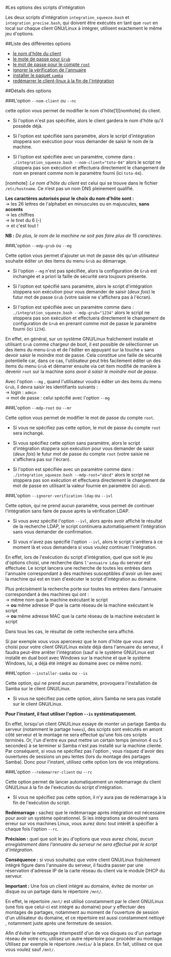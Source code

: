 #Les options des scripts d'intégration

Les deux scripts d'intégration `integration_squeeze.bash` et `integration_precise.bash`, qui doivent être exécutés en tant que `root` en local sur chaque client GNU/Linux à intégrer, utilisent exactement le même jeu d'options.

##Liste des différentes options
* [le nom d'hôte du client](https://github.com/flaf/se3-clients-linux/blob/master/doc/options_scripts.md#loption---nom-client-ou---nc)
* [le mote de passe pour `Grub`](https://github.com/flaf/se3-clients-linux/blob/master/doc/options_scripts.md#loption---mdp-grub-ou---mg)
* [le mot de passe pour le compte `root`](https://github.com/flaf/se3-clients-linux/blob/master/doc/options_scripts.md#loption---mdp-root-ou---mr)
* [ignorer la vérification de l'annuaire](https://github.com/flaf/se3-clients-linux/blob/master/doc/options_scripts.md#loption---ignorer-verification-ldap-ou---ivl)
* [installer le paquet `samba`](https://github.com/flaf/se3-clients-linux/blob/master/doc/options_scripts.md#loption---installer-samba-ou---is)
* [redémarrer le client-linux à la fin de l'intégration](https://github.com/flaf/se3-clients-linux/blob/master/doc/options_scripts.md#loption---redemarrer-client-ou---rc)


##Détails des options

###L'option `--nom-client` ou `--nc`

cette option vous permet de modifier le nom d'hôte[1][nomhote] du client.

* Si l'option n'est pas spécifiée, alors le client gardera le nom d'hôte qu'il possède déjà.

* Si l'option est spécifiée sans paramètre, alors le script d'intégration stoppera son exécution pour vous demander de saisir le nom de la machine.

* Si l'option est spécifiée avec un paramètre, comme dans : `./integration_squeeze.bash --nom-client="toto-04"` alors le script ne stoppera pas son exécution et effectuera directement le changement de nom en prenant comme nom le paramètre fourni (ici `toto-04`).

[nomhote]: *Le nom d'hôte du client* est celui qui se trouve dans le fichier `/etc/hostname`. Ce n’est pas un nom DNS pleinement qualifié.

**Les caractères autorisés pour le choix du nom d'hôte sont :**  
  → les 26 lettres de l'alphabet en minuscules ou en majuscules, **sans accents**  
  → les chiffres  
  → le tiret du 6 (-)  
  → et c'est tout !  

**NB :** *De plus, le nom de la machine ne soit pas faire plus de 15 caractères*.


###L'option `--mdp-grub` ou `--mg`

Cette option vous permet d'ajouter un mot de passe dès qu'un utilisateur souhaite éditer un des items du menu `Grub` au démarrage.

* Si l'option `--mg` n'est pas spécifiée, alors la configuration de `Grub` est inchangée et a priori la faille de sécurité sera toujours présente.

* Si l'option est spécifié sans paramètre, alors le script d'intégration stoppera son exécution pour vous demander de saisir (*deux fois*) le futur mot de passe `Grub` (votre saisie ne s'affichera pas à l'écran).

* Si l'option est spécifiée avec un paramètre comme dans : `./integration_squeeze.bash --mdp-grub="1234"` alors le script ne stoppera pas son exécution et effectuera directement le changement de configuration de `Grub` en prenant comme mot de passe le paramètre fourni (ici `1234`).

En effet, en général, sur un système GNU/Linux fraîchement installé et utilisant `Grub` comme chargeur de boot, il est possible de sélectionner un des items du menu `Grub` et de l'éditer en appuyant sur la touche `e` sans devoir saisir le moindre mot de passe. Cela constitue une faille de sécurité potentielle car, dans ce cas, l'utilisateur peut très facilement éditer un des items du menu `Grub` et démarrer ensuite via cet item modifié de manière à devenir `root` sur la machine *sans avoir à saisir le moindre mot de passe*.

Avec l'option `--mg` , quand l'utilisateur voudra éditer un des items du menu `Grub`, il devra saisir les identifiants suivants :  
  → login : `admin`  
  → mot de passe : celui spécifié avec l'option `--mg`  


###L'option `--mdp-root` ou `--mr`

Cette option vous permet de modifier le mot de passe du compte `root`.

* Si vous ne spécifiez pas cette option, le mot de passe du compte `root` sera inchangé. 

* Si vous spécifiez cette option sans paramètre, alors le script d'intégration stoppera son exécution pour vous demander de saisir (*deux fois*) le futur mot de passe du compte `root` (votre saisie ne s'affichera pas sur l'écran).

* Si l'option est spécifiée avec un paramètre comme dans : `./integration_squeeze.bash --mdp-root="abcd"` alors le script ne stoppera pas son exécution et effectuera directement le changement de mot de passe en utilisant la valeur fournie en paramètre (ici `abcd`).


###L'option `--ignorer-verification-ldap` ou `--ivl`

Cette option, qui ne prend aucun paramètre, vous permet de continuer l'intégration sans faire de pause après la vérification LDAP.

* Si vous avez spécifié l'option `--ivl`, alors après avoir affiché le résultat de la recherche LDAP, le script continuera automatiquement l'intégration sans vous demander de confirmation.

* Si vous n'avez pas spécifié l'option `--ivl`, alors le script s'arrêtera à ce moment là et vous demandera si vous voulez continuer l'intégration.
    
En effet, lors de l'exécution du script d'intégration, quel que soit le jeu d'options choisi, une recherche dans `l'annuaire Ldap` du serveur est effectuée. Le script lancera une recherche de toutes les entrées dans l'annuaire correspondant à des machines susceptibles d'avoir un lien avec la machine qui est en train d'exécuter le script d'intégration au domaine.

Plus précisément la recherche porte sur toutes les entrées dans l'annuaire correspondant à des machines qui ont :  
  → même nom que la machine exécutant le script  
  → **ou** même adresse IP que la carte réseau de la machine exécutant le script  
  → **ou** même adresse MAC que la carte réseau de la machine exécutant le script  

Dans tous les cas, le résultat de cette recherche sera affiché.

Si par exemple vous vous apercevez que le nom d'hôte que vous avez choisi pour votre client GNU/Linux existe déjà dans l'annuaire du serveur, il faudra peut-être arrêter l'intégration (sauf si le système GNU/Linux est installé en dual boot avec Windows sur la machine et que le système Windows, lui, a déjà été intégré au domaine avec ce même nom).


###L'option `--installer-samba` ou `--is`

Cette option, qui ne prend aucun paramètre, provoquera l'installation de Samba sur le client GNU/Linux.

* Si vous ne spécifiez pas cette option, alors Samba ne sera pas installé sur le client GNU/Linux.

**Pour l'instant, il faut utiliser l'option `--is` systématiquement.**

En effet, lorsqu'un client GNU/Linux essaye de monter un partage Samba du serveur (notamment le partage `homes`), des scripts sont exécutés en amont côté serveur et le montage ne sera effectué qu'une fois ces scripts terminés. Or, l'un d'entre eux peut mettre un certain temps (environ 4 ou 5 secondes) à se terminer si Samba n'est pas installé sur la machine cliente. Par conséquent, si vous ne spécifiez pas l'option , vous risquez d'avoir des ouvertures de sessions un peu lentes (lors du montage des partages Samba). Donc pour l'instant, utilisez cette option lors de vos intégrations.


###L'option `--redemarrer-client` ou `--rc`

Cette option permet de lancer automatiquement un redémarrage du client GNU/Linux à la fin de l'exécution du script d'intégration.

* Si vous ne spécifiez pas cette option, il n'y aura pas de redémarrage à la fin de l'exécution du script.


**Redémarrage :** sachez que le redémarrage après intégration est nécessaire pour avoir un système opérationnel. Si les intégrations se déroulent sans erreur sur vos machines Linux, vous aurez donc tout intérêt à spécifier à chaque fois l'option `--rc`.


**Précision :** quel que soit le jeu d'options que vous aurez choisi, *aucun enregistrement dans l'annuaire du serveur ne sera effectué par le script d'intégration*.


**Conséquence :** si vous souhaitez que votre client GNU/Linux fraîchement intégré figure dans l'annuaire du serveur, il faudra passer par une réservation d'adresse IP de la carte réseau du client via le module DHCP du serveur.


**Important :** Une fois un client intégré au domaine, évitez de monter un disque ou un partage dans le répertoire `/mnt/`.

En effet, le répertoire `/mnt/` est utilisé constamment par le client GNU/Linux (une fois que celui-ci est intégré au domaine) pour y effectuer des montages de partages, notamment au moment de l'ouverture de session d'un utilisateur du domaine, et ce répertoire est aussi constamment nettoyé , notamment juste après une fermeture de session.

Afin d'éviter le nettoyage intempestif d'un de vos disques ou d'un partage réseau de votre cru, utilisez un autre répertoire pour procéder au montage. Utilisez par exemple le répertoire `/media/` à la place. En fait, utilisez ce que vous voulez sauf `/mnt/`.
